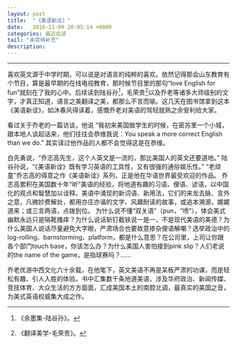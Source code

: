 ```yaml
---
layout: post
title:  "《美语新诠》"
date:   2016-11-09 20:05:14 +0000
categories: 最近在读
tail: "未完待补充"
description: 
---
```

---

喜欢英文源于中学时期，可以说是对语言的纯粹的喜欢。依然记得那会山东教育有个节目，算是最早期的在线电视教育，那时候节目里的那句“love English for fun”就刻在了我的心中。后续读到陆谷孙[^foot1]，毛荣贵[^foot2]以及乔老等诸多大师级别的文字，才真正知道，语言之美翻译之美，都那么不言而喻。这几天在图书馆拿到这本《美语新诠》，如沐春风得读着，感慨乔老对美语的驾轻就熟之余安利给大家。


看过关于乔老的一篇访谈，他说
“我初来美国做学生的时候，在密苏里一个小城，跟本地人谈起话来，他们往往会恭维我说：You speak a more correct English than we do.”
其实读过他作品的人都不会觉得这是在恭维。


白先勇说，“乔志高先生，这个人英文是一流的，那比美国人的英文还要道地。”
陆谷孙说，“《美语新诠》既有学习英语的工具性，又有很强的通俗娱乐性。”
“老顽童”乔志高的得意之作《美语新诠》系列，正是他在华语世界最受欢迎的作品。
乔志高累积在美国数十年“听”美语的经验，将地道有趣的习语、俚语、谚语，以中国化的观点和智慧加以诠释。美语中涌现的新词语、新用法，它们的来龙去脉、言外之意，凡微妙费解处，都用亦庄亦谐的文字、风趣耐读的故事，或追本溯源，娓娓道来；或三言两语，点拨到位。
为什么说不懂“双关语”（pun，“喷”），体会美式幽默永远只是隔靴搔痒？为什么说话斩钉截铁说一是一，不是现代美语的美德？为什么美国人说话尽量避免大字眼，严肃场合也要故意掺杂俚语解嘲？选举政治中的log-rolling、barnstorming、platform，都是什么意思？在公司里，上司让你跟各个部门touch base，你该怎么办？为什么美国人害怕接到pink slip？人们老说的the name of the game，是指球赛吗？……

乔老优游中西文化六十余载，在他笔下，英文美语不再是呆板严肃的功课，而是轻松有趣、引人入胜的体验。书中汇集数千条地道美语，涉及华府政治、新闻传媒、竞技体育、大众生活的方方面面，汇成美国本土的南腔北调，最真实的美国之音，为美式英语权威集大成之作。



[^foot1]: 《余墨集-陆谷孙》。

[^foot2]: 《翻译美学-毛荣贵》。
